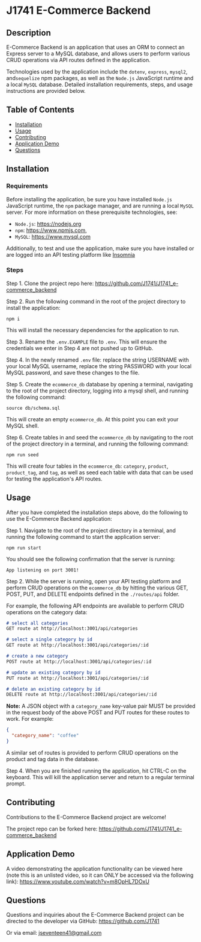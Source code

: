 # J1741 E-Commerce Backend
## Description
E-Commerce Backend is an application that uses an ORM to connect an Express server to a MySQL database, and allows users to perform various CRUD operations via API routes defined in the application.

Technologies used by the application include the `dotenv`, `express`, `mysql2`, and`sequelize` npm packages, as well as the `Node.js` JavaScript runtime and a local `MySQL` database. Detailed installation requirements, steps, and usage instructions are provided below.

## Table of Contents
- [Installation](#installation)
- [Usage](#usage)
- [Contributing](#contributing)
- [Application Demo](#application-demo)
- [Questions](#questions)

## Installation
### Requirements
Before installing the application, be sure you have installed `Node.js` JavaScript runtime, the `npm` package manager, and are running a local `MySQL` server. For more information on these prerequisite technologies, see:
- `Node.js`: https://nodejs.org
- `npm`: https://www.npmjs.com,
- `MySQL`: https://www.mysql.com

Additionally, to test and use the application, make sure you have installed or are logged into an API testing platform like [Insomnia](https://insomnia.rest/)

### Steps
Step 1. Clone the project repo here: https://github.com/J1741/J1741_e-commerce_backend

Step 2. Run the following command in the root of the project directory to install the application:
```
npm i
```
This will install the necessary dependencies for the application to run.

Step 3. Rename the `.env.EXAMPLE` file to `.env`. This will ensure the credentials we enter in Step 4 are not pushed up to GitHub.

Step 4. In the newly renamed `.env` file: replace the string USERNAME with your local MySQL username, replace the string PASSWORD with your local MySQL password, and save these changes to the file.

Step 5. Create the `ecommerce_db` database by opening a terminal, navigating to the root of the project directory, logging into a mysql shell, and running the following command:
```
source db/schema.sql
```

This will create an empty `ecommerce_db`. At this point you can exit your MySQL shell.

Step 6. Create tables in and seed the `ecommerce_db` by navigating to the root of the project directory in a terminal, and running the following command:
```
npm run seed
```
This will create four tables in the `ecommerce_db`: `category`, `product`, `product_tag`, and `tag`, as well as seed each table with data that can be used for testing the application's API routes.

## Usage
After you have completed the installation steps above, do the following to use the E-Commerce Backend application:

Step 1. Navigate to the root of the project directory in a terminal, and running the following command to start the application server: 
```
npm run start
```
You should see the following confirmation that the server is running:
```
App listening on port 3001!
```

Step 2. While the server is running, open your API testing platform and perform CRUD operations on the `ecommerce_db` by hitting the various GET, POST, PUT, and DELETE endpoints defined in the `./routes/api` folder.

For example, the following API endpoints are available to perform CRUD operations on the category data:
```md
# select all categories
GET route at http://localhost:3001/api/categories

# select a single category by id
GET route at http://localhost:3001/api/categories/:id

# create a new category
POST route at http://localhost:3001/api/categories/:id

# update an existing category by id
PUT route at http://localhost:3001/api/categories/:id

# delete an existing category by id
DELETE route at http://localhost:3001/api/categories/:id
```

**Note:** A JSON object with a `category_name` key-value pair MUST be provided in the request body of the above POST and PUT routes for these routes to work. For example:
```json
{
  "category_name": "coffee"
}
```

A similar set of routes is provided to perform CRUD operations on the product and tag data in the database.

Step 4. When you are finished running the application, hit CTRL-C on the keyboard. This will kill the application server and return to a regular terminal prompt.

## Contributing
Contributions to the E-Commerce Backend project are welcome!

The project repo can be forked here: https://github.com/J1741/J1741_e-commerce_backend

## Application Demo 
A video demonstrating the application functionality can be viewed here (note this is an unlisted video, so it can ONLY be accessed via the following link):
https://www.youtube.com/watch?v=m8OpHL7DOxU

## Questions
Questions and inquiries about the E-Commerce Backend project can be directed to the developer via GitHub: https://github.com/J1741

Or via email: jseventeen41@gmail.com